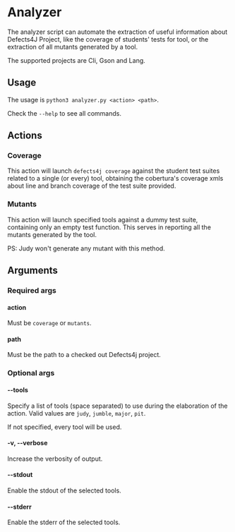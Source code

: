 # Analyzer
The analyzer script can automate the extraction of useful information about 
Defects4J Project, like the coverage of students' tests for tool, or
the extraction of all mutants generated by a tool.

The supported projects are Cli, Gson and Lang.

## Usage
The usage is `python3 analyzer.py <action> <path>`.

Check the `--help` to see all commands.

## Actions
### Coverage
This action will launch `defects4j coverage` against the student test suites related
to a single (or every) tool, obtaining the cobertura's coverage xmls about line and
branch coverage of the test suite provided.

### Mutants
This action will launch specified tools against a dummy test suite, containing only
an empty test function. This serves in reporting all the mutants generated by the tool.

PS: Judy won't generate any mutant with this method.

## Arguments
### Required args

#### action
Must be `coverage` or `mutants`.

#### path
Must be the path to a checked out Defects4j project.

### Optional args

#### --tools
Specify a list of tools (space separated) to use during the elaboration of the action.
Valid values are `judy`, `jumble`, `major`, `pit`.

If not specified, every tool will be used.

#### -v, --verbose
Increase the verbosity of output.

#### --stdout
Enable the stdout of the selected tools.

#### --stderr
Enable the stderr of the selected tools.
